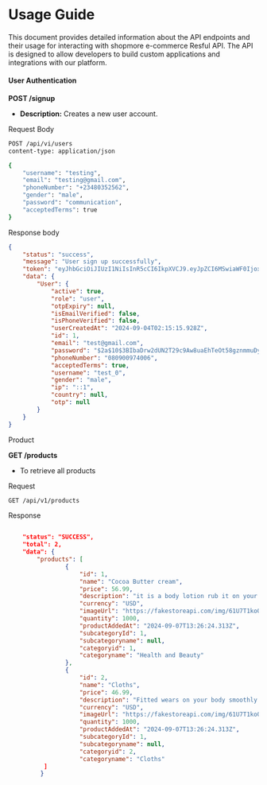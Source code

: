 # Usage Guide

####

This document provides detailed information about the API endpoints and their usage for interacting with shopmore e-commerce Resful API. The API is designed to allow developers to build custom applications and integrations with our platform.

#### **User Authentication**

**POST /signup**

* **Description:** Creates a new user account.

Request Body

```bash
POST /api/vi/users
content-type: application/json

{
    "username": "testing",
    "email": "testing@gmail.com",
    "phoneNumber": "+23480352562",
    "gender": "male",
    "password": "communication",
    "acceptedTerms": true
}
```

Response body

```json
{
    "status": "success",
    "message": "User sign up successfully",
    "token": "eyJhbGciOiJIUzI1NiIsInR5cCI6IkpXVCJ9.eyJpZCI6MSwiaWF0IjoxNzI1NDE2MTI3LCJleHAiOjE3MzMxOTIxMjd9.P3bCCa6MU8AA9eioa_2D447fj49ewYFgNV_ZJKXn3RY",
    "data": {
        "User": {
            "active": true,
            "role": "user",
            "otpExpiry": null,
            "isEmailVerified": false,
            "isPhoneVerified": false,
            "userCreatedAt": "2024-09-04T02:15:15.928Z",
            "id": 1,
            "email": "test@gmail.com",
            "password": "$2a$10$3BIbaDrw2dUN2T29c9Aw8uaEhTeOt58gznmmuDyk/7/y9gp96i5oG",
            "phoneNumber": "080900974006",
            "acceptedTerms": true,
            "username": "test_0",
            "gender": "male",
            "ip": "::1",
            "country": null,
            "otp": null
        }
    }
}
```

Product

**GET /products**

* To retrieve all products

Request

```bash
GET /api/v1/products
```



Response

```json

    "status": "SUCCESS",
    "total": 2,
    "data": {
        "products": [
                {
                    "id": 1,
                    "name": "Cocoa Butter cream",
                    "price": 56.99,
                    "description": "it is a body lotion rub it on your body smoothly after you bath",
                    "currency": "USD",
                    "imageUrl": "https://fakestoreapi.com/img/61U7T1koQqL._AC_SX679_.jpg",
                    "quantity": 1000,
                    "productAddedAt": "2024-09-07T13:26:24.313Z",
                    "subcategoryId": 1,
                    "subcategoryname": null,
                    "categoryid": 1,
                    "categoryname": "Health and Beauty"
                },
                {
                    "id": 2,
                    "name": "Cloths",
                    "price": 46.99,
                    "description": "Fitted wears on your body smoothly comfortable",
                    "currency": "USD",
                    "imageUrl": "https://fakestoreapi.com/img/61U7T1koQqL._AC_SX679_.jpg",
                    "quantity": 1000,
                    "productAddedAt": "2024-09-07T13:26:24.313Z",
                    "subcategoryId": 1,
                    "subcategoryname": null,
                    "categoryid": 2,
                    "categoryname": "Cloths"
          ]
         }
```

